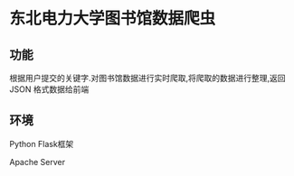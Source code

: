 # 东北电力大学图书馆数据爬虫

## 功能

根据用户提交的关键字.对图书馆数据进行实时爬取,将爬取的数据进行整理,返回 JSON 格式数据给前端

## 环境

Python Flask框架

Apache Server
